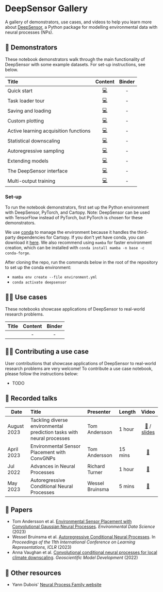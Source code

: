 # DeepSensor Gallery

A gallery of demonstrators, use cases, and videos to help you learn more about [DeepSensor](https://github.com/tom-andersson/deepsensor),
a Python package for modelling environmental data with neural processes (NPs).

## :scroll: Demonstrators
These notebook demonstrators walk through the main functionality of DeepSensor with some example
datasets. For set-up instructions, see below.

| Title                                 |                                                       Content                                                       | Binder |
|:--------------------------------------|:-------------------------------------------------------------------------------------------------------------------:| :---: |
| Quick start                           |      [:computer:](https://github.com/tom-andersson/deepsensor_demos/blob/main/demonstrators/quickstart.ipynb)       | - |
| Task loader tour                      |   [:computer:](https://github.com/tom-andersson/deepsensor_demos/blob/main/demonstrators/task_loader_tour.ipynb)    | - |
| Saving and loading                    |  [:computer:](https://github.com/tom-andersson/deepsensor_demos/blob/main/demonstrators/saving_and_loading.ipynb)   | - |
| Custom plotting                       |       [:computer:](https://github.com/tom-andersson/deepsensor_demos/blob/main/demonstrators/plotting.ipynb)        | - |
| Active learning acquisition functions | [:computer:](https://github.com/tom-andersson/deepsensor_demos/blob/main/demonstrators/acquisition_functions.ipynb) | - |
| Statistical downscaling               |      [:computer:](https://github.com/tom-andersson/deepsensor_demos/blob/main/demonstrators/downscaling.ipynb)      | - |
| Autoregressive sampling               |      [:computer:](https://github.com/tom-andersson/deepsensor_demos/blob/main/demonstrators/ar_sampling.ipynb)      | - |
| Extending models                      |   [:computer:](https://github.com/tom-andersson/deepsensor_demos/blob/main/demonstrators/extending_models.ipynb)    | - |
| The DeepSensor interface              |       [:computer:](https://github.com/tom-andersson/deepsensor_demos/blob/main/demonstrators/interface.ipynb)       | - |
| Multi-output training                 | [:computer:](https://github.com/tom-andersson/deepsensor_demos/blob/main/demonstrators/multi_output_training.ipynb) | - |


### Set-up

To run the notebook demonstrators, first set up the Python environment with DeepSensor, PyTorch,
and Cartopy.
Note: DeepSensor can be used with TensorFlow instead of PyTorch, but PyTorch is chosen for these demonstrators.

We use [conda](https://docs.conda.io/en/latest/) to manage the environment because
it handles the third-party dependencies for Cartopy. If you don't yet have conda, you can download it
[here](https://docs.conda.io/projects/conda/en/latest/user-guide/install/linux.html).
We also recommend using `mamba` for faster environment creation, which can be installed with
`conda install mamba -n base -c conda-forge`.

After cloning the repo, run the commands below in the root of the repository to
set up the conda environment:
- `mamba env create --file environment.yml`
- `conda activate deepsensor`
## :scientist: Use cases
These notebooks showcase applications of DeepSensor to real-world research problems.

| Title | Content | Binder |
|:------|:-------:| :---: |
|       |   -     | - |

## :woman_student: Contributing a use case
User contributions that showcase applications of DeepSensor to real-world research problems are very welcome!
To contribute a use case notebook, please follow the instructions below:
* TODO

## :microphone: Recorded talks

| Date       | Title                                        | Presenter       | Length  |                                                                    Video                                                                     |
|------------|:---------------------------------------------|:----------------|---------|:--------------------------------------------------------------------------------------------------------------------------------------------:|
| August 2023 | Tackling diverse environmental prediction tasks with neural processes | Tom Andersson   | 1 hour  | [:movie_camera:](https://youtu.be/MIHNyKjw204) / [slides](https://github.com/tom-andersson/slides/blob/main/2023_08_04_nerc_cde_webinar.pdf) |
| April 2023 | Environmental Sensor Placement with ConvGNPs | Tom Andersson   | 15 mins |                                                [:movie_camera:](https://youtu.be/v0pmqh09u1Y)                                                |
| Jul 2022   | Advances in Neural Processes                 | Richard Turner  | 1 hour  |                                        [:movie_camera:](https://www.youtube.com/watch?v=Eu6rGePXYX8)                                         |
| May 2023   | Autoregressive Conditional Neural Processes  | Wessel Bruinsma | 5 mins  |                                        [:movie_camera:](https://www.youtube.com/watch?v=93ZliHS0qBk)                                         |

## :bookmark_tabs: Papers
* Tom Andersson et al. [Environmental Sensor Placement with Convolutional Gaussian Neural Processes](https://doi.org/10.1017/eds.2023.22). *Environmental Data Science* (2023)
* Wessel Bruinsma et al. [Autoregressive Conditional Neural Processes](
https://doi.org/10.48550/arXiv.2303.14468). In *Proceedings of the 11th
International Conference on Learning Representations, ICLR* (2023)
* Anna Vaughan et al. [Convolutional conditional neural processes for local climate downscaling](https://doi.org/10.5194/gmd-15-251-2022). *Geoscientific Model Development* (2022)

## :book: Other resources
* Yann Dubois' [Neural Process Family website](https://yanndubs.github.io/Neural-Process-Family/text/Intro.html)

